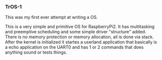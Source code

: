 ### TrOS-1

This was my first ever attempt at writing a OS.

This is a very simple and primitive OS for RaspberryPi2. It has multitasking and preemptive scheduling and some simple driver "structure" added. There is no memory protection or memory allocation, all is done via stack. After the kernel is initialized it startes a userland application that basically is a echo application on the UART0 and has 1 or 2 commands that does anything sound or tests things.
